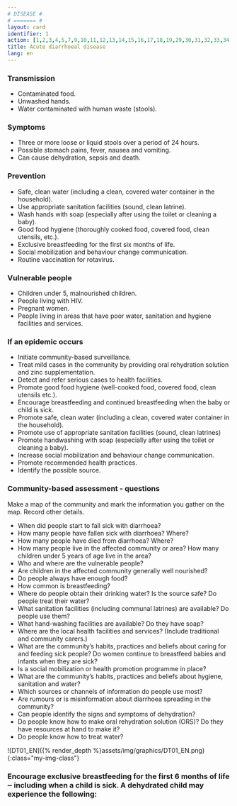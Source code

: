 ```yaml
---
# DISEASE #
# ======= #
layout: card
identifier: 1 
action: [1,2,3,4,5,7,9,10,11,12,13,14,15,16,17,18,19,29,30,31,32,33,34,39,43]
title: Acute diarrhoeal disease
lang: en
---
```


### Transmission

- Contaminated food. 
- Unwashed hands. 
- Water contaminated with human waste (stools).

### Symptoms

- Three or more loose or liquid stools over a period of 24 hours. 
- Possible stomach pains, fever, nausea and vomiting. 
- Can cause dehydration, sepsis and death.

### Prevention

- Safe, clean water (including a clean, covered water container in the household).
- Use appropriate sanitation facilities (sound, clean latrine).
- Wash hands with soap (especially after using the toilet or cleaning a baby). 
- Good food hygiene (thoroughly cooked food, covered food, clean utensils, etc.). 
- Exclusive breastfeeding for the first six months of life. 
- Social mobilization and behaviour change communication.
- Routine vaccination for rotavirus. 

### Vulnerable people

- Children under 5, malnourished children. 
- People living with HIV. 
- Pregnant women. 
- People living in areas that have poor water, sanitation and hygiene facilities and services. 

### If an epidemic occurs

- Initiate community-based surveillance. 
- Treat mild cases in the community by providing oral rehydration solution and zinc supplementation.
- Detect and refer serious cases to health facilities.
- Promote good food hygiene (well-cooked food, covered food, clean utensils etc.). 
- Encourage breastfeeding and continued breastfeeding when the baby or child is sick. 
- Promote safe, clean water (including a clean, covered water container in the household).
- Promote use of appropriate sanitation facilities (sound, clean latrines) 
- Promote handwashing with soap (especially after using the toilet or cleaning a baby).
- Increase social mobilization and behaviour change communication.
- Promote recommended health practices.
- Identify the possible source. 

### Community-based assessment - questions

Make a map of the community and mark the information you gather on the map. Record other details.
- When did people start to fall sick with diarrhoea? 
- How many people have fallen sick with diarrhoea? Where? 
- How many people have died from diarrhoea? Where? 
- How many people live in the affected community or area? How many children under 5 years of age live in the area? 
- Who and where are the vulnerable people? 
- Are children in the affected community generally well nourished? 
- Do people always have enough food? 
- How common is breastfeeding? 
- Where do people obtain their drinking water? Is the source safe? Do people treat their water? 
-	What sanitation facilities (including communal latrines) are available? Do people use them? 
-	What hand-washing facilities are available? Do they have soap? 
- Where are the local health facilities and services? (Include traditional and community carers.) 
- What are the community’s habits, practices and beliefs about caring for and feeding sick people? Do women continue to breastfeed babies and infants when they are sick? 
- Is a social mobilization or health promotion programme in place? 
- What are the community’s habits, practices and beliefs about hygiene, sanitation and water?
- Which sources or channels of information do people use most? 
- Are rumours or is misinformation about diarrhoea spreading in the community?
-	Can people identify the signs and symptoms of dehydration?
-	Do people know how to make oral rehydration solution (ORS)? Do they have resources at hand to make it?
-	Do people know how to treat water?

![DT01_EN]({% render_depth %}assets/img/graphics/DT01_EN.png){:class="my-img-class"}
### Encourage exclusive breastfeeding for the first 6 months of life ‒ including when a child is sick. A dehydrated child may experience the following:
